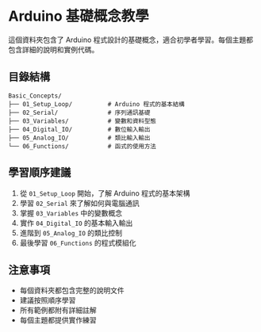 # Arduino 基礎概念教學

這個資料夾包含了 Arduino 程式設計的基礎概念，適合初學者學習。每個主題都包含詳細的說明和實例代碼。

## 目錄結構
```
Basic_Concepts/
├── 01_Setup_Loop/          # Arduino 程式的基本結構
├── 02_Serial/              # 序列通訊基礎
├── 03_Variables/           # 變數和資料型態
├── 04_Digital_IO/          # 數位輸入輸出
├── 05_Analog_IO/           # 類比輸入輸出
└── 06_Functions/           # 函式的使用方法
```

## 學習順序建議
1. 從 `01_Setup_Loop` 開始，了解 Arduino 程式的基本架構
2. 學習 `02_Serial` 來了解如何與電腦通訊
3. 掌握 `03_Variables` 中的變數概念
4. 實作 `04_Digital_IO` 的基本輸入輸出
5. 進階到 `05_Analog_IO` 的類比控制
6. 最後學習 `06_Functions` 的程式模組化

## 注意事項
- 每個資料夾都包含完整的說明文件
- 建議按照順序學習
- 所有範例都附有詳細註解
- 每個主題都提供實作練習